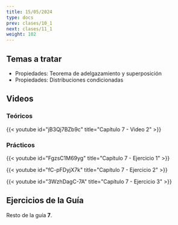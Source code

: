 ```yaml
---
title: 15/05/2024
type: docs
prev: clases/10_1
next: clases/11_1
weight: 102
---
```



## Temas a tratar

* Propiedades: Teorema de adelgazamiento y superposición
* Propiedades: Distribuciones condicionadas

## Videos

### Teóricos

{{< youtube id="jB3Qj7BZb9c" title="Capítulo 7 - Video 2" >}}


### Prácticos

{{< youtube id="FgzsC1M69yg" title="Capítulo 7 - Ejercicio 1" >}}

{{< youtube id="fC-pFDyjX7k" title="Capítulo 7 - Ejercicio 2" >}}

{{< youtube id="3WzhDagC-7A" title="Capítulo 7 - Ejercicio 3" >}}




## Ejercicios de la Guía
Resto de la guía **7**.


